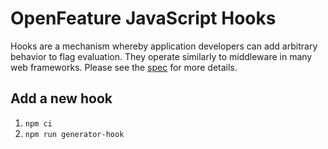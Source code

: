 # OpenFeature JavaScript Hooks

Hooks are a mechanism whereby application developers can add arbitrary behavior to flag evaluation. They operate similarly to middleware in many web frameworks. Please see the [spec](https://docs.openfeature.dev/docs/specification/sections/hooks) for more details.

## Add a new hook

1.  `npm ci`
1.  `npm run generator-hook`
